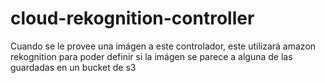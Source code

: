 # cloud-rekognition-controller

Cuando se le provee una imágen a este controlador, este utilizará amazon rekognition para poder definir si la imágen se parece a alguna de las guardadas en un bucket de s3